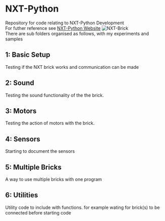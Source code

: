 # NXT-Python
Repository for code relating to NXT-Python Development<br>
For futher reference see <a href="https://ni.srht.site/nxt-python/latest/index.html">NXT-Python Website</a>
![NXT-Brick](https://static.wikia.nocookie.net/lego/images/0/05/9841_2.png/revision/latest?cb=20100504143629)<br>
There are sub folders organised as follows, with my experiments and samples
## 1: Basic Setup
Testing if the NXT brick works and communication can be made

## 2: Sound
Testing the sound functionality of the the brick.

## 3: Motors
Testing the action of motors with the brick.

## 4: Sensors
Starting to document the sensors

## 5: Multiple Bricks
A way to use multiple bricks with one program

## 6: Utilities
Utility code to include with functions. for example wating for brick(s) to be connected before starting code